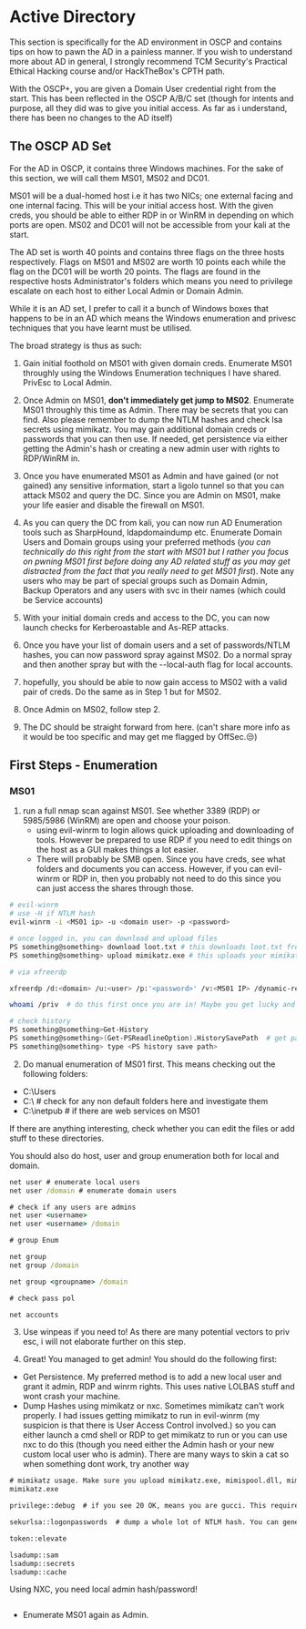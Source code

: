 # Active Directory

This section is specifically for the AD environment in OSCP and contains tips on how to pawn the AD in a painless manner. If you wish to understand more about AD in general, I strongly recommend TCM Security's Practical Ethical Hacking course and/or HackTheBox's CPTH path.

With the OSCP+, you are given a Domain User credential right from the start. This has been reflected in the OSCP A/B/C set (though for intents and purpose, all they did was to give you initial access. As far as i understand, there has been no changes to the AD itself)

## The OSCP AD Set

For the AD in OSCP, it contains three Windows machines. For the sake of this section, we will call them MS01, MS02 and DC01. 

MS01 will be a dual-homed host i.e it has two NICs; one external facing and one internal facing. This will be your initial access host. With the given creds, you should be able to either RDP in or WinRM in depending on which ports are open. MS02 and DC01 will not be accessible from your kali at the start.

The AD set is worth 40 points and contains three flags on the three hosts respectively. Flags on MS01 and MS02 are worth 10 points each while the flag on the DC01 will be worth 20 points. The flags are found in the respective hosts Administrator's folders which means you need to privilege escalate on each host to either Local Admin or Domain Admin. 

While it is an AD set, I prefer to call it a bunch of Windows boxes that happens to be in an AD which means the Windows enumeration and privesc techniques that you have learnt must be utilised. 

The broad strategy is thus as such:

1) Gain initial foothold on MS01 with given domain creds. Enumerate MS01 throughly using the Windows Enumeration techniques I have shared. PrivEsc to Local Admin.

2) Once Admin on MS01, **don't immediately get jump to MS02**. Enumerate MS01 throughly this time as Admin. There may be secrets that you can find. Also please remember to dump the NTLM hashes and check lsa secrets using mimikatz. You may gain additional domain creds or passwords that you can then use. If needed, get persistence via either getting the Admin's hash or creating a new admin user with rights to RDP/WinRM in.

3) Once you have enumerated MS01 as Admin and have gained (or not gained) any sensitive information, start a ligolo tunnel so that you can attack MS02 and query the DC. Since you are Admin on MS01, make your life easier and disable the firewall on MS01.

4) As you can query the DC from kali, you can now run AD Enumeration tools such as SharpHound, ldapdomaindump etc. Enumerate Domain Users and Domain groups using your preferred methods (*you can technically do this right from the start with MS01 but I rather you focus on pwning MS01 first before doing any AD related stuff as you may get distracted from the fact that you really need to get MS01 first*). Note any users who may be part of special groups such as Domain Admin, Backup Operators and any users with svc in their names (which could be Service accounts)

5) With your initial domain creds and access to the DC, you can now launch checks for Kerberoastable and As-REP attacks. 

6) Once you have your list of domain users and a set of passwords/NTLM hashes, you can now password spray against MS02. Do a normal spray and then another spray but with the --local-auth flag for local accounts.

7) hopefully, you should be able to now gain access to MS02 with a valid pair of creds. Do the same as in Step 1 but for MS02.

8) Once Admin on MS02, follow step 2.

9) The DC should be straight forward from here. (can't share more info as it would be too specific and may get me flagged by OffSec.😒)

## First Steps - Enumeration 

### MS01

1) run a full nmap scan against MS01. See whether 3389 (RDP) or 5985/5986 (WinRM) are open and choose your poison.
    - using evil-winrm to login allows quick uploading and downloading of tools. However be prepared to use RDP if you need to edit things on the host as a GUI makes things a lot easier.
    - There will probably be SMB open. Since you have creds, see what folders and documents you can access. However, if you can evil-winrm or RDP in, then you probably not need to do this since you can just access the shares through those.

```bash
# evil-winrm
# use -H if NTLM hash
evil-winrm -i <MS01 ip> -u <domain user> -p <password> 

# once logged in, you can download and upload files
PS something@something> download loot.txt # this downloads loot.txt from the host to your kali's current working directory
PS something@something> upload mimikatz.exe # this uploads your mimikatz.exe from your current working directory. If your mimikatz is somewhere else, you need to provide either the absolute or relative path

# via xfreerdp

xfreerdp /d:<domain> /u:<user> /p:'<password>' /v:<MS01 IP> /dynamic-resolution /drive:shared,../Tools

whoami /priv  # do this first once you are in! Maybe you get lucky and there is SeImpersonatePrivilege. If there is SeShutdown, perhaps the PE vector involves services or scheduled tasks so keep that in mind

# check history
PS something@something>Get-History
PS something@something>(Get-PSReadlineOption).HistorySavePath  # get path where PS history is saved at
PS something@something> type <PS history save path>
```

2) Do manual enumeration of MS01 first. This means checking out the following folders:
- C:\Users
- C:\  # check for any non default folders here and investigate them
- C:\inetpub # if there are web services on MS01

If there are anything interesting, check whether you can edit the files or add stuff to these directories. 

You should also do host, user and group enumeration both for local and domain. 

```cmd
net user # enumerate local users
net user /domain # enumerate domain users

# check if any users are admins
net user <username>
net user <username> /domain

# group Enum

net group
net group /domain

net group <groupname> /domain

# check pass pol

net accounts
```

3) Use winpeas if you need to! As there are many potential vectors to priv esc, i will not elaborate further on this step.

4) Great! You managed to get admin! You should do the following first:
- Get Persistence. My preferred method is to add a new local user and grant it admin, RDP and winrm rights. This uses native LOLBAS stuff and wont crash your machine. 
- Dump Hashes using mimikatz or nxc. Sometimes mimikatz can't work properly. I had issues getting mimikatz to run in evil-winrm (my suspicion is that there is User Access Control involved.) so you can either launch a cmd shell or RDP to get mimikatz to run or you can use nxc to do this (though you need either the Admin hash or your new custom local user who is admin). There are many ways to skin a cat so when something dont work, try another way

```cmd
# mimikatz usage. Make sure you upload mimikatz.exe, mimispool.dll, mimilib.dll and mimidrv.sys to the same directory!
mimikatz.exe

privilege::debug  # if you see 20 OK, means you are gucci. This requires the user to have the SeDebugPrivilege rights which Admins have by default. It might be possible to run mimikatz if your low level user somehow has SeDebug privs but I have not encountered this.

sekurlsa::logonpasswords  # dump a whole lot of NTLM hash. You can generally ignore the Machine accounts. Note down any clear text passwords and all NTLM hashes of user accounts. Also please note the difference between a local account and a domain account. If it is a domain account, you will see 'Domain: <domain name>'. If it is a local account, you will see 'Domain: <hostname>' instead!

token::elevate

lsadump::sam
lsadump::secrets
lsadump::cache
```
Using NXC, you need local admin hash/password!
```bash

```

- Enumerate MS01 again as Admin.